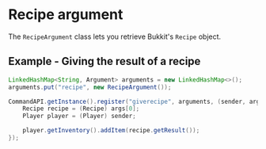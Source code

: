 # Recipe argument

The `RecipeArgument` class lets you retrieve Bukkit's `Recipe` object.

## Example - Giving the result of a recipe

```java
LinkedHashMap<String, Argument> arguments = new LinkedHashMap<>();
arguments.put("recipe", new RecipeArgument());

CommandAPI.getInstance().register("giverecipe", arguments, (sender, args) -> {
    Recipe recipe = (Recipe) args[0];
    Player player = (Player) sender;        

    player.getInventory().addItem(recipe.getResult());
});
```

